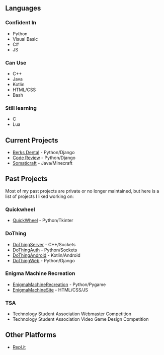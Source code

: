 ## Languages 
### Confident In  
- Python  
- Visual Basic  
- C#  
- JS  
### Can Use  
- C++
- Java
- Kotlin
- HTML/CSS
- Bash  
### Still learning
- C  
- Lua  
## Current Projects 
- [Berks Dental](https://github.com/Bwc9876/BerksDental) - Python/Django 
- [Code Review](https://github.com/Bwc9876/CodeReview) - Python/Django 
- [Somaticraft](https://github.com/Bwc9876/Somaticraft) - Java/Minecraft 
## Past Projects 
Most of my past projects are private or no longer maintained, but here is a list of projects I liked working on:  
### Quickwheel 
- [QuickWheel](https://github.com/Bwc9876/QuickWheel) - Python/Tkinter 
### DoThing 
- [DoThingServer](https://github.com/Bwc9876/DoThingServer) - C++/Sockets 
- [DoThingAuth](https://github.com/Bwc9876/DoThingAuth) - Python/Sockets 
- [DoThingAndroid](https://github.com/Bwc9876/DoThingAndroid) - Kotlin/Android 
- [DoThingWeb](https://github.com/Bwc9876/DoThingWeb) - Python/Django  
### Enigma Machine Recreation 
- [EnigmaMachineRecreation](https://github.com/Bwc9876/Enigma-Machine-Recreation) - Python/Pygame 
- [EnigmaMachineSite](https://github.com/Bwc9876/Enigma-Machine-Site) - HTML/CSS/JS 
### TSA
- Technology Student Association Webmaster Competition  
- Technology Student Association Video Game Design Competition  
## Other Platforms
- [Repl.it](https://repl.it/@BenjaminCrocker)  
